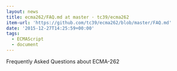```yaml
---
layout: news
title: ecma262/FAQ.md at master · tc39/ecma262
item-url: 'https://github.com/tc39/ecma262/blob/master/FAQ.md'
date: '2015-12-27T14:25:59+00:00'
tags:
  - ECMAScript
  - document
---
```

Frequently Asked Questions about ECMA-262
